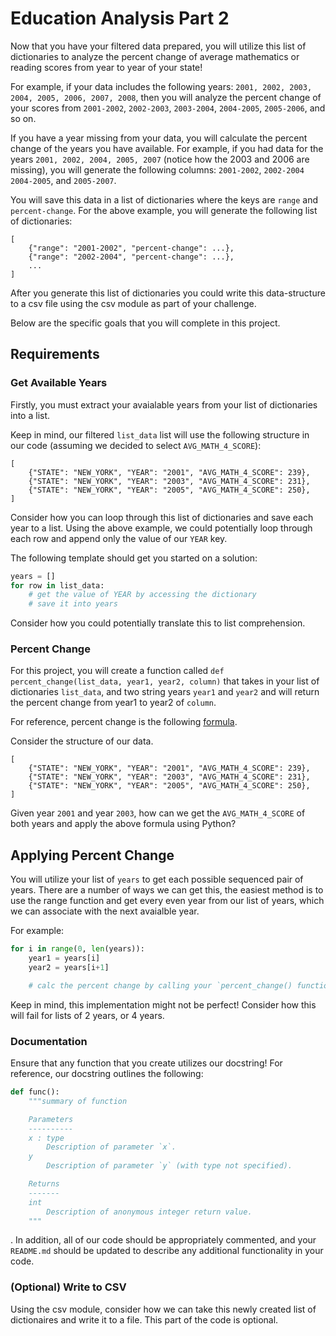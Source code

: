 # Education Analysis Part 2

Now that you have your filtered data prepared, you will utilize this list of dictionaries to analyze the percent change of average mathematics or reading scores from year to year of your state!

For example, if your data includes the following years: `2001, 2002, 2003, 2004, 2005, 2006, 2007, 2008`, then you will analyze the percent change of your scores from `2001-2002`, `2002-2003`, `2003-2004`, `2004-2005`, `2005-2006`, and so on.

If you have a year missing from your data, you will calculate the percent change of the years you have available. For example, if you had data for the years `2001, 2002, 2004, 2005, 2007` (notice how the 2003 and 2006 are missing), you will generate the following columns: `2001-2002`, `2002-2004` `2004-2005`, and `2005-2007`. 

You will save this data in a list of dictionaries where the keys are `range` and `percent-change`. For the above example, you will generate the following list of dictionaries:

```
[
    {"range": "2001-2002", "percent-change": ...},
    {"range": "2002-2004", "percent-change": ...},
    ...
]
```

After you generate this list of dictionaries you could write this data-structure to a csv file using the csv module as part of your challenge.

Below are the specific goals that you will complete in this project.

## Requirements

### Get Available Years

Firstly, you must extract your avaialable years from your list of dictionaries into a list.

Keep in mind, our filtered `list_data` list will use the following structure in our code (assuming we decided to select `AVG_MATH_4_SCORE`):

```
[
    {"STATE": "NEW_YORK", "YEAR": "2001", "AVG_MATH_4_SCORE": 239},
    {"STATE": "NEW_YORK", "YEAR": "2003", "AVG_MATH_4_SCORE": 231},
    {"STATE": "NEW_YORK", "YEAR": "2005", "AVG_MATH_4_SCORE": 250},
]
```

Consider how you can loop through this list of dictionaries and save each year to a list. Using the above example, we could potentially loop through each row and append only the value of our `YEAR` key.

The following template should get you started on a solution:

```python
years = []
for row in list_data:
    # get the value of YEAR by accessing the dictionary
    # save it into years
```

Consider how you could potentially translate this to list comprehension.

### Percent Change

For this project, you will create a function called `def percent_change(list_data, year1, year2, column)` that takes in your list of dictionaries `list_data`, and two string years `year1` and `year2` and will return the percent change from year1 to year2 of `column`.

For reference, percent change is the following [formula](https://www.wallstreetmojo.com/percentage-change-formula/). 

Consider the structure of our data.

```
[
    {"STATE": "NEW_YORK", "YEAR": "2001", "AVG_MATH_4_SCORE": 239},
    {"STATE": "NEW_YORK", "YEAR": "2003", "AVG_MATH_4_SCORE": 231},
    {"STATE": "NEW_YORK", "YEAR": "2005", "AVG_MATH_4_SCORE": 250},
]
```

Given year `2001` and year `2003`, how can we get the `AVG_MATH_4_SCORE` of both years and apply the above formula using Python?

## Applying Percent Change

You will utilize your list of `years` to get each possible sequenced pair of years. There are a number of ways we can get this, the easiest method is to use the range function and get every even year from our list of years, which we can associate with the next avaialble year.

For example:

```python
for i in range(0, len(years)):
    year1 = years[i]
    year2 = years[i+1]

    # calc the percent change by calling your `percent_change() function
```

Keep in mind, this implementation might not be perfect! Consider how this will fail for lists of 2 years, or 4 years.

### Documentation

Ensure that any function that you create utilizes our docstring! For reference, our docstring outlines the following:

```python
def func():
    """summary of function

    Parameters
    ----------
    x : type
        Description of parameter `x`.
    y
        Description of parameter `y` (with type not specified).

    Returns
    -------
    int
        Description of anonymous integer return value.
    """
```
.
In addition, all of our code should be appropriately commented, and your `README.md` should be updated to describe any additional functionality in your code.

### (Optional) Write to CSV

Using the csv module, consider how we can take this newly created list of dictionaires and write it to a file. This part of the code is optional.